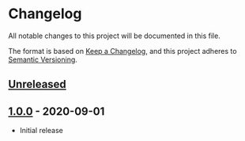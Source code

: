 # Changelog
All notable changes to this project will be documented in this file.

The format is based on [Keep a Changelog](https://keepachangelog.com/en/1.0.0/),
and this project adheres to [Semantic Versioning](https://semver.org/spec/v2.0.0.html).

## [Unreleased]

## [1.0.0] - 2020-09-01
* Initial release

[Unreleased]: https://github.com/syntro-opensource/browserslist-config-base/compare/1.0.0..master
[1.0.0]: https://github.com/syntro-opensource/browserslist-config-base/tree/1.0.0
